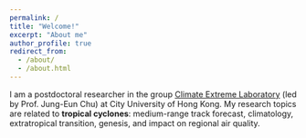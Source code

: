 ```yaml
---
permalink: /
title: "Welcome!"
excerpt: "About me"
author_profile: true
redirect_from: 
  - /about/
  - /about.html
---
```


I am a postdoctoral researcher in the group <a href="https://cityusee.wixsite.com/climate-extreme" target="_blank">Climate Extreme Laboratory</a> (led by Prof. Jung-Eun Chu) at City University of Hong Kong. My research topics are related to <b>tropical cyclones</b>: medium-range track forecast, climatology, extratropical transition, genesis, and impact on regional air quality. 
